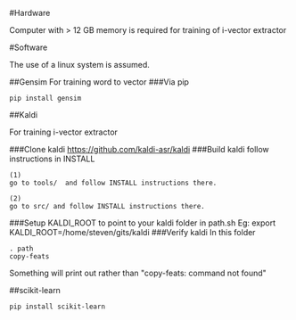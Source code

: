 #Hardware

Computer with > 12 GB memory is required for training of i-vector extractor

#Software

The use of a linux system is assumed.

##Gensim
For training word to vector
###Via pip
~~~
pip install gensim
~~~
##Kaldi

For training i-vector extractor

###Clone kaldi
https://github.com/kaldi-asr/kaldi
###Build kaldi follow instructions in INSTALL
~~~
(1)
go to tools/  and follow INSTALL instructions there.

(2)
go to src/ and follow INSTALL instructions there.
~~~
###Setup KALDI_ROOT to point to your kaldi folder in path.sh
Eg: export KALDI_ROOT=/home/steven/gits/kaldi
###Verify kaldi
In this folder
~~~
. path
copy-feats
~~~
Something will print out rather than "copy-feats: command not found"

##scikit-learn
~~~
pip install scikit-learn
~~~




